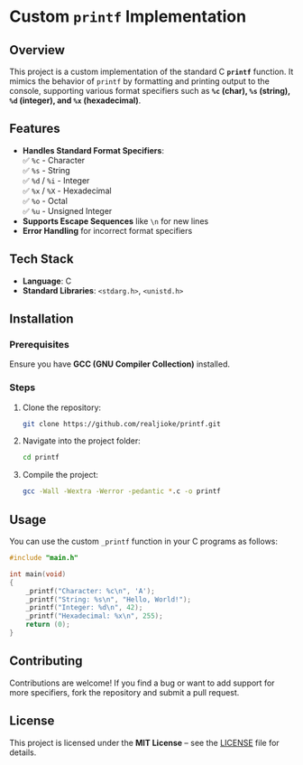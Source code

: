 # Custom `printf` Implementation  

## Overview  
This project is a custom implementation of the standard C **`printf`** function. It mimics the behavior of `printf` by formatting and printing output to the console, supporting various format specifiers such as **`%c` (char), `%s` (string), `%d` (integer), and `%x` (hexadecimal)**.  

## Features  
- **Handles Standard Format Specifiers**:  
  ✅ `%c` - Character  
  ✅ `%s` - String  
  ✅ `%d` / `%i` - Integer  
  ✅ `%x` / `%X` - Hexadecimal  
  ✅ `%o` - Octal  
  ✅ `%u` - Unsigned Integer  
- **Supports Escape Sequences** like `\n` for new lines  
- **Error Handling** for incorrect format specifiers  

## Tech Stack  
- **Language**: C  
- **Standard Libraries**: `<stdarg.h>`, `<unistd.h>`  

## Installation  
### Prerequisites  
Ensure you have **GCC (GNU Compiler Collection)** installed.  

### Steps  
1. Clone the repository:  
   ```bash
   git clone https://github.com/realjioke/printf.git
   ```
2. Navigate into the project folder:  
   ```bash
   cd printf
   ```
3. Compile the project:  
   ```bash
   gcc -Wall -Wextra -Werror -pedantic *.c -o printf
   ```

## Usage  
You can use the custom `_printf` function in your C programs as follows:  

```c
#include "main.h"

int main(void)
{
    _printf("Character: %c\n", 'A');
    _printf("String: %s\n", "Hello, World!");
    _printf("Integer: %d\n", 42);
    _printf("Hexadecimal: %x\n", 255);
    return (0);
}
```

## Contributing  
Contributions are welcome! If you find a bug or want to add support for more specifiers, fork the repository and submit a pull request.  

## License  
This project is licensed under the **MIT License** – see the [LICENSE](LICENSE) file for details.  


